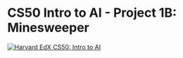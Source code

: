 # CS50 Intro to AI - Project 1B: Minesweeper


[![Harvard EdX CS50: Intro to AI](http://img.youtube.com/vi/4PW76-fmm_k/0.jpg)](https://youtu.be/4PW76-fmm_k)
